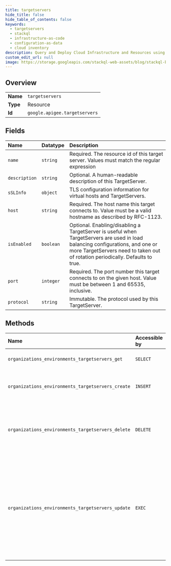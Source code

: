 ```yaml
---
title: targetservers
hide_title: false
hide_table_of_contents: false
keywords:
  - targetservers
  - stackql
  - infrastructure-as-code
  - configuration-as-data
  - cloud inventory
description: Query and Deploy Cloud Infrastructure and Resources using SQL
custom_edit_url: null
image: https://storage.googleapis.com/stackql-web-assets/blog/stackql-blog-post-featured-image.png
---
```

  
    

## Overview
<table><tbody>
<tr><td><b>Name</b></td><td><code>targetservers</code></td></tr>
<tr><td><b>Type</b></td><td>Resource</td></tr>
<tr><td><b>Id</b></td><td><code>google.apigee.targetservers</code></td></tr>
</tbody></table>

## Fields
| Name | Datatype | Description |
|:-----|:---------|:------------|
| `name` | `string` | Required. The resource id of this target server. Values must match the regular expression  |
| `description` | `string` | Optional. A human-readable description of this TargetServer. |
| `sSLInfo` | `object` | TLS configuration information for virtual hosts and TargetServers. |
| `host` | `string` | Required. The host name this target connects to. Value must be a valid hostname as described by RFC-1123. |
| `isEnabled` | `boolean` | Optional. Enabling/disabling a TargetServer is useful when TargetServers are used in load balancing configurations, and one or more TargetServers need to taken out of rotation periodically. Defaults to true. |
| `port` | `integer` | Required. The port number this target connects to on the given host. Value must be between 1 and 65535, inclusive. |
| `protocol` | `string` | Immutable. The protocol used by this TargetServer. |
## Methods
| Name | Accessible by | Required Params | Description |
|:-----|:--------------|:----------------|:------------|
| `organizations_environments_targetservers_get` | `SELECT` | `name` | Gets a TargetServer resource. |
| `organizations_environments_targetservers_create` | `INSERT` | `parent` | Creates a TargetServer in the specified environment. |
| `organizations_environments_targetservers_delete` | `DELETE` | `name` | Deletes a TargetServer from an environment. Returns the deleted TargetServer resource. |
| `organizations_environments_targetservers_update` | `EXEC` | `name` | Updates an existing TargetServer. Note that this operation has PUT semantics; it will replace the entirety of the existing TargetServer with the resource in the request body. |
